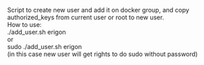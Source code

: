 Script to create new user and add it on docker group, and copy authorized_keys from current user or root to new user.  
How to use:  
./add_user.sh erigon  
or  
sudo ./add_user.sh erigon  
(in this case new user will get rights to do sudo without password)
